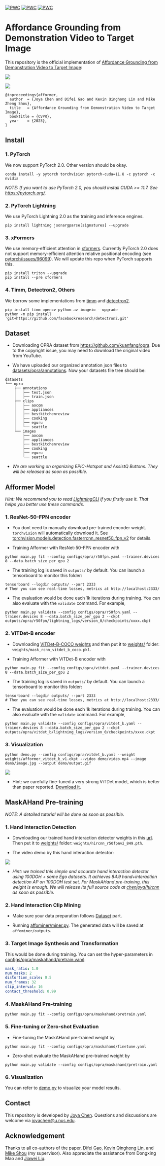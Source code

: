 [![PWC](https://img.shields.io/endpoint.svg?url=https://paperswithcode.com/badge/affordance-grounding-from-demonstration-video-1/video-to-image-affordance-grounding-on-opra)](https://paperswithcode.com/sota/video-to-image-affordance-grounding-on-opra?p=affordance-grounding-from-demonstration-video-1)
[![PWC](https://img.shields.io/endpoint.svg?url=https://paperswithcode.com/badge/affordance-grounding-from-demonstration-video-1/video-to-image-affordance-grounding-on-opra-1)](https://paperswithcode.com/sota/video-to-image-affordance-grounding-on-opra-1?p=affordance-grounding-from-demonstration-video-1)
[![PWC](https://img.shields.io/endpoint.svg?url=https://paperswithcode.com/badge/affordance-grounding-from-demonstration-video-1/video-to-image-affordance-grounding-on-epic)](https://paperswithcode.com/sota/video-to-image-affordance-grounding-on-epic?p=affordance-grounding-from-demonstration-video-1)

# Affordance Grounding from Demonstration Video to Target Image

This repository is the official implementation of [Affordance Grounding from Demonstration Video to Target Image](https://arxiv.org/abs/2303.14644):

![](readme.png)

![](demo/output1.gif) 
```
@inproceedings{afformer,
  author  = {Joya Chen and Difei Gao and Kevin Qinghong Lin and Mike Zheng Shou},
  title   = {Affordance Grounding from Demonstration Video to Target Image},
  booktitle = {CVPR},
  year    = {2023},
}
```

## Install

### 1. PyTorch 

We now support PyTorch 2.0. Other version should be okay.

```
conda install -y pytorch torchvision pytorch-cuda=11.8 -c pytorch -c nvidia
```

*NOTE: If you want to use PyTorch 2.0, you should install CUDA >= 11.7. See https://pytorch.org/.*

### 2. PyTorch Lightning

We use PyTorch Lightning 2.0 as the training and inference engines.

```
pip install lightning jsonargparse[signatures] --upgrade
```

### 3. xFormers

We use memory-efficient attention in [xformers](https://github.com/facebookresearch/xformers). Currently PyTorch 2.0 does not support memory-efficient attention relative positional encoding (see [pytorch/issues/96099](https://github.com/pytorch/pytorch/issues/96099)). We will update this repo when PyTorch supports this.

```
pip install triton --upgrade
pip install --pre xformers
```

### 4. Timm, Detectron2, Others

We borrow some implementations from [timm](https://github.com/huggingface/pytorch-image-models) and [detectron2](https://github.com/facebookresearch/detectron2).

```
pip install timm opencv-python av imageio --upgrade
python -m pip install 'git+https://github.com/facebookresearch/detectron2.git'
```

## Dataset

* Downloading OPRA dataset from https://github.com/kuanfang/opra. Due to the copyright issue, you may need to download the original video from YouTube.

* We have uploaded our organized annotation json files to [datasets/opra/annotations](datasets/opra/annotations). Now your datasets file tree should be:
```
datasets
└── opra
    ├── annotations
    │   ├── test.json
    │   ├── train.json
    ├── clips
    │   ├── aocom
    │   ├── appliances
    │   ├── bestkitchenreview
    │   ├── cooking
    │   ├── eguru
    │   └── seattle
    └── images
        ├── aocom
        ├── appliances
        ├── bestkitchenreview
        ├── cooking
        ├── eguru
        └── seattle
```

* *We are working on organizing EPIC-Hotspot and AssistQ Buttons. They will be released as soon as possible.*

## Afformer Model

*Hint: We recommend you to read [LightningCLI](https://lightning.ai/docs/pytorch/stable/cli/lightning_cli.html) if you firstly use it. That helps you better use these commands.*

### 1. ResNet-50-FPN encoder

* You dont need to manually download pre-trained encoder weight. ```torchvision``` will automatically download it. See [torchvision.models.detection.fasterrcnn_resnet50_fpn_v2](https://pytorch.org/vision/main/models/generated/torchvision.models.detection.fasterrcnn_resnet50_fpn_v2.html) for details.

* Training Afformer with ResNet-50-FPN encoder with
```shell
python main.py fit --config configs/opra/r50fpn.yaml --trainer.devices 8 --data.batch_size_per_gpu 2
```

* The training log is saved in `outputs/` by default. You can launch a tensorboard to monitor this folder:
```shell
tensorboard --logdir outputs/ --port 2333
# Then you can see real-time losses, metrics at http://localhost:2333/ 
```

* The evaluation would be done each 1k iterations during training. You can also evaluate with the `validate` command. For example, 
```shell
python main.py validate --config configs/opra/r50fpn.yaml --trainer.devices 8 --data.batch_size_per_gpu 2 --ckpt outputs/opra/r50fpn/lightning_logs/version_0/checkpoints/xxxx.ckpt
```

### 2. ViTDet-B encoder

* Downloading [ViTDet-B-COCO weights](https://dl.fbaipublicfiles.com/detectron2/ViTDet/COCO/mask_rcnn_vitdet_b/f325346929/model_final_61ccd1.pkl) and then put it to [weights/](weights/) folder: ```weights/mask_rcnn_vitdet_b_coco.pkl```.

* Training Afformer with ViTDet-B encoder with
```shell
python main.py fit --config configs/opra/vitdet.yaml --trainer.devices 8 --data.batch_size_per_gpu 2
```

* The training log is saved in `outputs/` by default. You can launch a tensorboard to monitor this folder:
```shell
tensorboard --logdir outputs/ --port 2333
# Then you can see real-time losses, metrics at http://localhost:2333/ 
```

* The evaluation would be done each 1k iterations during training. You can also evaluate with the `validate` command. For example, 
```shell
python main.py validate --config configs/opra/vitdet_b.yaml --trainer.devices 8 --data.batch_size_per_gpu 2 --ckpt outputs/opra/vitdet_b/lightning_logs/version_0/checkpoints/xxxx.ckpt
```

### 3. Visualization

```shell
python demo.py --config configs/opra/vitdet_b.yaml --weight weights/afformer_vitdet_b_v1.ckpt --video demo/video.mp4 --image demo/image.jpg --output demo/output.gif
```

![](demo/output2.gif) 

* Hint: we carefully fine-tuned a very strong ViTDet model, which is better than paper reported. [Download it](). 

## MaskAHand Pre-training

*NOTE: A detailed tutorial will be done as soon as possible.*

### 1. Hand Interaction Detection

* Downloading our trained hand interaction detector weights in this [url](https://drive.google.com/uc?export=download&id=1Ha_Jo5KJckRKo4bSTIBJ9EE5NDXIhmam). Then put it to [weights/](weights/) folder: ```weights/hircnn_r50fpnv2_849.pth```.

* The video demo by this hand interaction detector:

![](demo/hircnn.gif) 

* *Hint: we trained this simple and accurate hand interaction detector using 100DOH + some Ego datasets. It achieves 84.9 hand+interaction detection AP on 100DOH test set. For MaskAHand pre-training, this weight is enough. We will release its full source code at [chenjoya/hircnn](https://github.com/chenjoya/hircnn) as soon as possible.*

### 2. Hand Interaction Clip Mining

* Make sure your data preparation follows [Dataset](#dataset) part.

* Running [affominer/miner.py](afformer/miner.py). The generated data will be saved at `affominer/outputs`.

### 3. Target Image Synthesis and Transformation

This would be done during training. You can set the hyper-parameters in [configs/opra/maskahand/pretrain.yaml](configs/opra/maskahand/pretrain.yaml):

```yaml
mask_ratio: 1.0
num_masks: 2
distortion_scale: 0.5
num_frames: 32
clip_interval: 16
contact_threshold: 0.99
```

### 4. MaskAHand Pre-training

```shell
python main.py fit --config configs/opra/maskahand/pretrain.yaml
```

### 5. Fine-tuning or Zero-shot Evaluation

* Fine-tuning the MaskAHand pre-trained weight by

```shell
python main.py fit --config configs/opra/maskahand/finetune.yaml 
```

* Zero-shot evaluate the MaskAHand pre-trained weight by

```shell
python main.py validate --config configs/opra/maskahand/pretrain.yaml
```

### 6. Visualization

You can refer to [demo.py](demo.py) to visualize your model results.

## Contact

This repository is developed by [Joya Chen](https://chenjoya.github.io/).  Questions and discussions are welcome via joyachen@u.nus.edu.

## Acknowledgement

Thanks to all co-authors of the paper, [Difei Gao](https://scholar.google.com/citations?user=No9OsocAAAAJ&hl=en), [Kevin Qinghong Lin](https://qinghonglin.github.io/), and [Mike Shou](https://sites.google.com/view/showlab) (my supervisor). Also appreciate the assistance from Dongxing Mao and [Jiawei Liu](https://jia-wei-liu.github.io/). 
